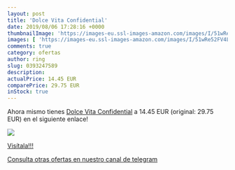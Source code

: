 ```yaml
---
layout: post
title: 'Dolce Vita Confidential'
date: 2019/08/06 17:28:16 +0000
thumbnailImage: 'https://images-eu.ssl-images-amazon.com/images/I/51wRe52FV4L._SL200_.jpg'
images: [ 'https://images-eu.ssl-images-amazon.com/images/I/51wRe52FV4L._SL200_.jpg' ]
comments: true
category: ofertas
author: ring
slug: 0393247589
description:
actualPrice: 14.45 EUR
comparePrice: 29.75 EUR
inStock: true
---
```


Ahora mismo tienes [Dolce Vita Confidential](https://www.amazon.com/dp/0393247589/?tag=redken08-20) a 14.45 EUR (original: 29.75 EUR) en el siguiente enlace!

[![](https://images-eu.ssl-images-amazon.com/images/I/51wRe52FV4L._SL200_.jpg)](https://www.amazon.com/dp/0393247589/?tag=redken08-20)

[Visítala!!!](https://www.amazon.com/dp/0393247589/?tag=redken08-20)

[Consulta otras ofertas en nuestro canal de telegram](https://t.me/s/ofertas25)
